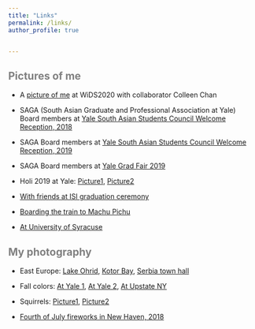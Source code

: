 ```yaml
---
title: "Links"
permalink: /links/
author_profile: true


---
```




<span style='color:grey'> Pictures of me </span>
-----------------------------------------------------

- A [picture of me](https://janasoham.github.io/files/wids1.jpg) at WiDS2020 with collaborator Colleen Chan

- SAGA (South Asian Graduate and Professional Association at Yale) Board members at [Yale South Asian Students Council Welcome Reception, 2018](https://janasoham.github.io/files/saga2018.jpg)

- SAGA Board members at [Yale South Asian Students Council Welcome Reception, 2019](https://janasoham.github.io/files/saga2019.jpg)

- SAGA Board members at [Yale Grad Fair 2019](https://janasoham.github.io/files/grad_fair2019.jpg)

- Holi 2019 at Yale: [Picture1](https://janasoham.github.io/files/holi2019.jpg), [Picture2](https://janasoham.github.io/files/holi2019_2.jpg)

- [With friends at ISI graduation ceremony](https://janasoham.github.io/files/isigrad.png)

- [Boarding the train to Machu Pichu](https://janasoham.github.io/files/peru.png)

- [At University of Syracuse](https://janasoham.github.io/files/Usyracuse.png)



<span style='color:grey'> My photography </span>
-----------------------------------------------------
- East Europe: [Lake Ohrid](https://janasoham.github.io/ohrid.png), [Kotor Bay](https://janasoham.github.io/ohrid.png), [Serbia town hall](https://janasoham.github.io/serbia.png)

- Fall colors: [At Yale 1](https://janasoham.github.io/fall_yale1.png), [At Yale 2](https://janasoham.github.io/fall_yale2.png), [At Upstate NY](https://janasoham.github.io/fall_ny.png)

- Squirrels: [Picture1](https://janasoham.github.io/sqr1.png), [Picture2](https://janasoham.github.io/sqr2.png)

- [Fourth of July fireworks in New Haven, 2018](https://janasoham.github.io/files/july4.png)
